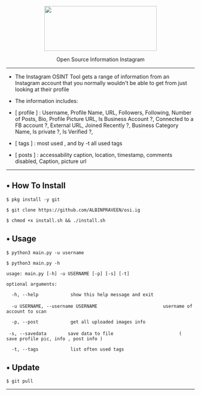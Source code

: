 <p align="center">
  <img src="https://instagram.fcok10-1.fna.fbcdn.net/v/t51.2885-15/fr/e15/s1080x1080/155235768_273833734139974_2417452675757866425_n.jpg?tp=1&_nc_ht=instagram.fcok10-1.fna.fbcdn.net&_nc_cat=110&_nc_ohc=c-DgyanP83MAX-w_VkG&oh=d3fae8b869e4092b94e6d7d880e9d560&oe=606863FB&ig_cache_key=MjUyMDM3MTU4NTIzNjY0NDg0MA%3D%3D.2" width="300" height="120">
</p>

 
<p align="center">
  Open Source Information Instagram
</p>

---

* The Instagram OSINT Tool gets a range of information from an Instagram account that you normally wouldn't be able to get
from just looking at their profile

* The information includes:

* [ profile ] : Username, Profile Name, URL, Followers, Following, Number of Posts, Bio, Profile Picture URL, Is Business Account ?, Connected to a FB account ?, External URL, Joined Recently ?, Business Category Name, Is private ?, Is Verified ?,

* [ tags ] : most used , and by -t all used tags

* [ posts ] : accessability caption, location, timestamp, comments disabled, Caption, picture url

---

## • How To Install

`$ pkg install -y git`

`$ git clone https://github.com/ALBINPRAVEEN/osi.ig`

`$ chmod +x install.sh && ./install.sh`

## • Usage

`$ python3 main.py -u username`

`$ python3 main.py -h`

`usage: main.py [-h] -u USERNAME [-p] [-s] [-t]`

`optional arguments:`

`  -h, --help            show this help message and exit`

`  -u USERNAME, --username USERNAME`
`                        username of account to scan`

`  -p, --post            get all uploaded images info`

`  -s, --savedata        save data to file `
`                        ( save profile pic, info , post info )`

`  -t, --tags            list often used tags`

## • Update

`$ git pull`

---

